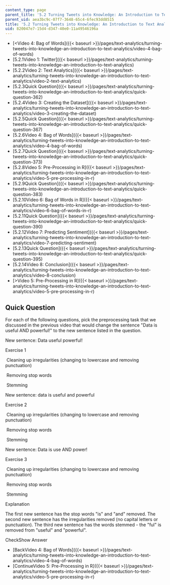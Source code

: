 ```yaml
---
content_type: page
parent_title: '5.2 Turning Tweets into Knowledge: An Introduction to Text Analytics'
parent_uid: aea3bc9c-07f7-3648-65c4-6fec93dd8515
title: '5.2 Turning Tweets into Knowledge: An Introduction to Text Analytics'
uid: 820047e7-15d4-d347-40e0-11a49546196a
---
```


*   [<Video 4: Bag of Words]({{< baseurl >}}/pages/text-analytics/turning-tweets-into-knowledge-an-introduction-to-text-analytics/video-4-bag-of-words)
*   [5.2.1Video 1: Twitter]({{< baseurl >}}/pages/text-analytics/turning-tweets-into-knowledge-an-introduction-to-text-analytics)
*   [5.2.2Video 2: Text Analytics]({{< baseurl >}}/pages/text-analytics/turning-tweets-into-knowledge-an-introduction-to-text-analytics/video-2-text-analytics)
*   [5.2.3Quick Question]({{< baseurl >}}/pages/text-analytics/turning-tweets-into-knowledge-an-introduction-to-text-analytics/quick-question-362)
*   [5.2.4Video 3: Creating the Dataset]({{< baseurl >}}/pages/text-analytics/turning-tweets-into-knowledge-an-introduction-to-text-analytics/video-3-creating-the-dataset)
*   [5.2.5Quick Question]({{< baseurl >}}/pages/text-analytics/turning-tweets-into-knowledge-an-introduction-to-text-analytics/quick-question-367)
*   [5.2.6Video 4: Bag of Words]({{< baseurl >}}/pages/text-analytics/turning-tweets-into-knowledge-an-introduction-to-text-analytics/video-4-bag-of-words)
*   [5.2.7Quick Question]({{< baseurl >}}/pages/text-analytics/turning-tweets-into-knowledge-an-introduction-to-text-analytics/quick-question-373)
*   [5.2.8Video 5: Pre-Processing in R]({{< baseurl >}}/pages/text-analytics/turning-tweets-into-knowledge-an-introduction-to-text-analytics/video-5-pre-processing-in-r)
*   [5.2.9Quick Question]({{< baseurl >}}/pages/text-analytics/turning-tweets-into-knowledge-an-introduction-to-text-analytics/quick-question-383)
*   [5.2.10Video 6: Bag of Words in R]({{< baseurl >}}/pages/text-analytics/turning-tweets-into-knowledge-an-introduction-to-text-analytics/video-6-bag-of-words-in-r)
*   [5.2.11Quick Question]({{< baseurl >}}/pages/text-analytics/turning-tweets-into-knowledge-an-introduction-to-text-analytics/quick-question-390)
*   [5.2.12Video 7: Predicting Sentiment]({{< baseurl >}}/pages/text-analytics/turning-tweets-into-knowledge-an-introduction-to-text-analytics/video-7-predicting-sentiment)
*   [5.2.13Quick Question]({{< baseurl >}}/pages/text-analytics/turning-tweets-into-knowledge-an-introduction-to-text-analytics/quick-question-395)
*   [5.2.14Video 8: Conclusion]({{< baseurl >}}/pages/text-analytics/turning-tweets-into-knowledge-an-introduction-to-text-analytics/video-8-conclusion)
*   [\>Video 5: Pre-Processing in R]({{< baseurl >}}/pages/text-analytics/turning-tweets-into-knowledge-an-introduction-to-text-analytics/video-5-pre-processing-in-r)

Quick Question
--------------

For each of the following questions, pick the preprocessing task that we discussed in the previous video that would change the sentence "Data is useful AND powerful!" to the new sentence listed in the question.

New sentence: Data useful powerful!

Exercise 1

&nbsp;Cleaning up irregularities (changing to lowercase and removing punctuation)&nbsp;

&nbsp;Removing stop words&nbsp;

&nbsp;Stemming&nbsp;

New sentence: data is useful and powerful

Exercise 2

&nbsp;Cleaning up irregularities (changing to lowercase and removing punctuation)&nbsp;

&nbsp;Removing stop words&nbsp;

&nbsp;Stemming&nbsp;

New sentence: Data is use AND power!

Exercise 3

&nbsp;Cleaning up irregularities (changing to lowercase and removing punctuation)&nbsp;

&nbsp;Removing stop words&nbsp;

&nbsp;Stemming&nbsp;

Explanation

The first new sentence has the stop words "is" and "and" removed. The second new sentence has the irregularities removed (no capital letters or punctuation). The third new sentence has the words stemmed - the "ful" is removed from "useful" and "powerful".

CheckShow Answer

*   [BackVideo 4: Bag of Words]({{< baseurl >}}/pages/text-analytics/turning-tweets-into-knowledge-an-introduction-to-text-analytics/video-4-bag-of-words)
*   [ContinueVideo 5: Pre-Processing in R]({{< baseurl >}}/pages/text-analytics/turning-tweets-into-knowledge-an-introduction-to-text-analytics/video-5-pre-processing-in-r)